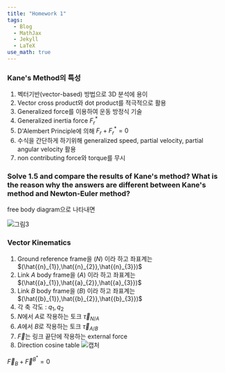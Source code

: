 ```yaml
---
title: "Homework 1"
tags:
  - Blog
  - MathJax
  - Jekyll
  - LaTeX
use_math: true
---
```

### Kane's Method의 특성
1. 벡터기반(vector-based) 방법으로 3D 분석에 용이
2. Vector cross product와 dot product를 적극적으로 활용
3. Generalized force를 이용하여 운동 방정식 기술
4. Generalized inertia force ${F}^{*}_{r}$
5. D'Alembert Principle에 의해  ${F}_{r}+{F}^{*}_{r} = 0$
6. 수식을 간단하게 하기위해 generalized speed, partial velocity, partial angular velocity 활용
7. non contributing force와 torque를 무시


### Solve 1.5 and compare the results of Kane's method? What is the reason why the answers are different between Kane's method and Newton-Euler method?

free body diagram으로 나타내면

![그림3](https://user-images.githubusercontent.com/53217819/95018597-c0d7d580-069b-11eb-83c4-731701cc5739.png)

### Vector Kinematics
1. Ground reference frame을 $(N)$ 이라 하고 좌표계는 $(\hat{{n}_{1}},\hat{{n}_{2}},\hat{{n}_{3}})$
2. Link $A$ body frame을 $(A)$ 이라 하고 좌표계는 $(\hat{{a}_{1}},\hat{{a}_{2}},\hat{{a}_{3}})$
3. Link $B$ body frame을 $(B)$ 이라 하고 좌표계는 $(\hat{{b}_{1}},\hat{{b}_{2}},\hat{{b}_{3}})$
4. 각 축 각도 : ${q}_{1}, {q}_{2}$
5. $N$에서 $A$로 작용하는 토크 $\vec{\tau}_{N/A}$
6. $A$에서 $B$로 작용하는 토크 $\vec{\tau}_{A/B}$
7. $\vec{F}$는 링크 끝단에 작용하는 external force
8. Direction cosine table
![캡처](https://user-images.githubusercontent.com/53217819/95019024-11e8c900-069e-11eb-9a8e-3efd3c4e773e.PNG)


$\vec { F } _ { B } + \vec { F } ^ { B ^ { * } } = 0$

